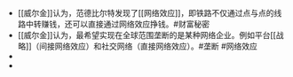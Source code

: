 - [[威尔金]]认为，范德比尔特发现了[[网络效应]]，即铁路不仅通过点与点的线路中转赚钱，还可以直接通过网络效应挣钱。#财富秘密
- [[威尔金]]认为，最希望实现在全球范围垄断的是某种网络企业。例如平台[[战略]]（间接网络效应）和社交网络（直接网络效应）。#垄断 #网络效应
-
-